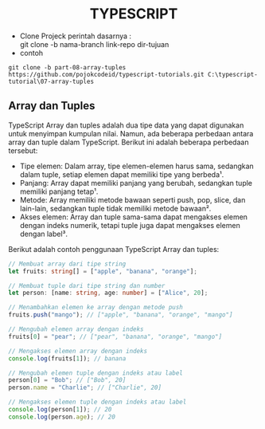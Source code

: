 <div align="center">
  
# TYPESCRIPT

</div>

- Clone Projeck
  perintah dasarnya : <br>
  git clone -b nama-branch link-repo dir-tujuan
- contoh

```
git clone -b part-08-array-tuples https://github.com/pojokcodeid/typescript-tutorials.git C:\typescript-tutorial\07-array-tuples
```

## Array dan Tuples

TypeScript Array dan tuples adalah dua tipe data yang dapat digunakan untuk menyimpan kumpulan nilai. Namun, ada beberapa perbedaan antara array dan tuple dalam TypeScript. Berikut ini adalah beberapa perbedaan tersebut:

- Tipe elemen: Dalam array, tipe elemen-elemen harus sama, sedangkan dalam tuple, setiap elemen dapat memiliki tipe yang berbeda¹.
- Panjang: Array dapat memiliki panjang yang berubah, sedangkan tuple memiliki panjang tetap¹.
- Metode: Array memiliki metode bawaan seperti push, pop, slice, dan lain-lain, sedangkan tuple tidak memiliki metode bawaan².
- Akses elemen: Array dan tuple sama-sama dapat mengakses elemen dengan indeks numerik, tetapi tuple juga dapat mengakses elemen dengan label³.

Berikut adalah contoh penggunaan TypeScript Array dan tuples:

```ts
// Membuat array dari tipe string
let fruits: string[] = ["apple", "banana", "orange"];

// Membuat tuple dari tipe string dan number
let person: [name: string, age: number] = ["Alice", 20];

// Menambahkan elemen ke array dengan metode push
fruits.push("mango"); // ["apple", "banana", "orange", "mango"]

// Mengubah elemen array dengan indeks
fruits[0] = "pear"; // ["pear", "banana", "orange", "mango"]

// Mengakses elemen array dengan indeks
console.log(fruits[1]); // banana

// Mengubah elemen tuple dengan indeks atau label
person[0] = "Bob"; // ["Bob", 20]
person.name = "Charlie"; // ["Charlie", 20]

// Mengakses elemen tuple dengan indeks atau label
console.log(person[1]); // 20
console.log(person.age); // 20
```

